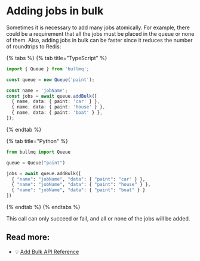 # Adding jobs in bulk

Sometimes it is necessary to add many jobs atomically. For example, there could be a requirement that all the jobs must be placed in the queue or none of them. Also, adding jobs in bulk can be faster since it reduces the number of roundtrips to Redis:

{% tabs %}
{% tab title="TypeScript" %}

```typescript
import { Queue } from 'bullmq';

const queue = new Queue('paint');

const name = 'jobName';
const jobs = await queue.addBulk([
  { name, data: { paint: 'car' } },
  { name, data: { paint: 'house' } },
  { name, data: { paint: 'boat' } },
]);
```

{% endtab %}

{% tab title="Python" %}

```python
from bullmq import Queue

queue = Queue("paint")

jobs = await queue.addBulk([
  { "name": "jobName", "data": { "paint": "car" } },
  { "name": "jobName", "data": { "paint": "house" } },
  { "name": "jobName", "data": { "paint": "boat" } }
])
```

{% endtab %}
{% endtabs %}

This call can only succeed or fail, and all or none of the jobs will be added.

## Read more:

- 💡 [Add Bulk API Reference](https://api.docs.bullmq.io/classes/v5.Queue.html#addBulk)

